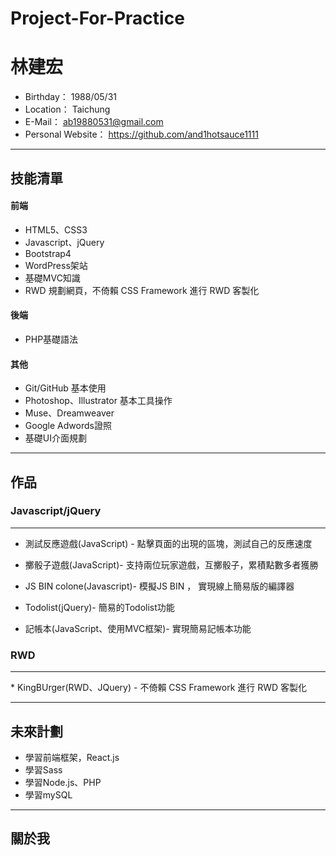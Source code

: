 # Project-For-Practice
#  林建宏
 - Birthday： 1988/05/31
 - Location： Taichung
 - E-Mail： ab19880531@gmail.com
 - Personal Website： https://github.com/and1hotsauce1111

<hr>

## 技能清單

#### 前端

 * HTML5、CSS3
 * Javascript、jQuery
 * Bootstrap4
 * WordPress架站
 * 基礎MVC知識
 * RWD 規劃網頁，不倚賴 CSS Framework 進行 RWD 客製化
 
#### 後端 

 * PHP基礎語法
  
#### 其他
 * Git/GitHub 基本使用
 * Photoshop、Illustrator 基本工具操作
 * Muse、Dreamweaver
 * Google Adwords證照
 * 基礎UI介面規劃
 
<hr>

## 作品

### Javascript/jQuery

<hr>

* 測試反應遊戲(JavaScript) - 點擊頁面的出現的區塊，測試自己的反應速度

* 擲骰子遊戲(JavaScript)- 支持兩位玩家遊戲，互擲骰子，累積點數多者獲勝

* JS BIN colone(Javascript)- 模擬JS BIN ， 實現線上簡易版的編譯器

* Todolist(jQuery)- 簡易的Todolist功能

* 記帳本(JavaScript、使用MVC框架)- 實現簡易記帳本功能

  
### RWD
<hr>
* KingBUrger(RWD、JQuery) - 不倚賴 CSS Framework 進行 RWD 客製化

<hr>

## 未來計劃
 * 學習前端框架，React.js
 * 學習Sass
 * 學習Node.js、PHP
 * 學習mySQL

<hr>

## 關於我

